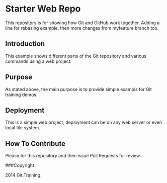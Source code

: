 # Starter Web Repo

This repository is for showing how Git and GitHub work together. Adding a line for rebasing example, then more changes from myfeature branch too.

## Introduction

This example shows different parts of the Git repository and various commands using a web project.

## Purpose

As stated above, the main purpose is to provide simple exampls for Git training demos.

## Deployment

This is a simple web project, deployment can be on any web server or even local file system.

## How To Contribute

Please for this repository and then issue Pull Requests for review

###Copyright

2014 Git.Training.